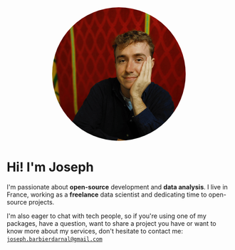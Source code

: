 <center><img src="img/joseph.png" alt="Circular Image" style="width: 300px; height: 300px; border-radius: 50%; object-fit: cover; "></center>

# Hi! I'm Joseph

I'm passionate about **open-source** development and **data analysis**. I live in France, working as a **freelance** data scientist and dedicating time to open-source projects.

I'm also eager to chat with tech people, so if you're using one of my packages, have a question, want to share a project you have or want to know more about my services, don't hesitate to contact me: <code>joseph.barbierdarnal@gmail.com</code>

